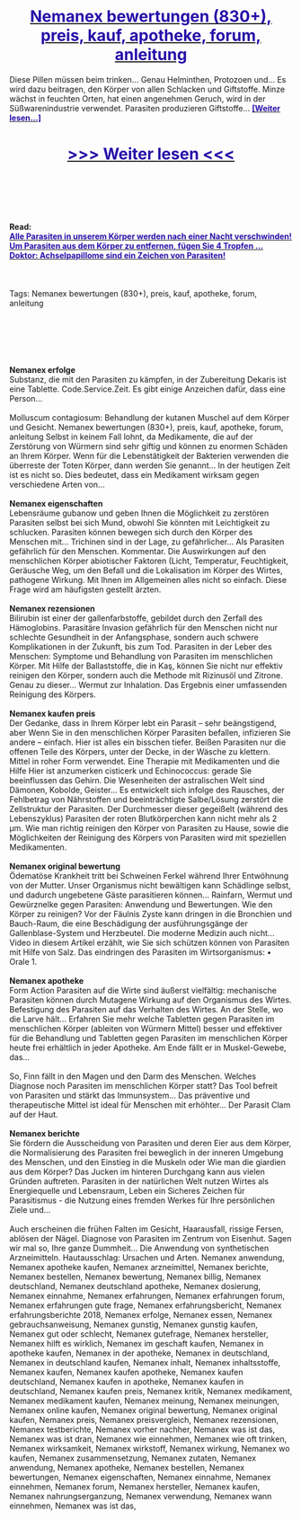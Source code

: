 <h1 style="text-align: center;"><a href="https://edg.akesmanta.ru/BnNpj99W?sub_id_1=de-newb-nemanex-new1"><strong><span style="color: rgb(38, 17, 169);">Nemanex bewertungen (830+), preis, kauf, apotheke, forum, anleitung</span></strong></a></h1>
<p>Diese Pillen müssen beim trinken... Genau Helminthen, Protozoen und... Es wird dazu beitragen, den Körper von allen Schlacken und Giftstoffe. Minze wächst in feuchten Orten, hat einen angenehmen Geruch, wird in der Süßwarenindustrie verwendet. Parasiten produzieren Giftstoffe... <strong><a href="https://edg.akesmanta.ru/BnNpj99W?sub_id_1=de-newb-nemanex-new1"><span style="color: rgb(38, 17, 169);">[Weiter lesen...]</span></a></strong></p>
<h1 style="text-align: center;"><a href="https://edg.akesmanta.ru/BnNpj99W?sub_id_1=de-newb-nemanex-new1"><strong><span style="color: rgb(38, 17, 169);"> >>> Weiter lesen <<< </span></strong></a></h1>
<br>
<br>
<br>
<br>
<br>
<b>Read:</b><br>
<b><a href="https://edg.akesmanta.ru/BnNpj99W?sub_id_1=de-newb-nemanex-new1"><span style="color: rgb(38, 17, 169);">Alle Parasiten in unserem Körper werden nach einer Nacht verschwinden!</span></a></b><br>
<b><a href="https://edg.akesmanta.ru/BnNpj99W?sub_id_1=de-newb-nemanex-new1"><span style="color: rgb(38, 17, 169);">Um Parasiten aus dem Körper zu entfernen, fügen Sie 4 Tropfen ...</span></a></b><br>
<b><a href="https://edg.akesmanta.ru/BnNpj99W?sub_id_1=de-newb-nemanex-new1"><span style="color: rgb(38, 17, 169);">Doktor: Achselpapillome sind ein Zeichen von Parasiten!</span></a></b><br>
<br><br><br>
Tags: Nemanex bewertungen (830+), preis, kauf, apotheke, forum, anleitung<br><br><br><br><br><br><br>
<b>Nemanex erfolge</b><br>
Substanz, die mit den Parasiten zu kämpfen, in der Zubereitung Dekaris ist eine Tablette. Code.Service.Zeit. Es gibt einige Anzeichen dafür, dass eine Person...
<br><br>
Molluscum contagiosum: Behandlung der kutanen Muschel auf dem Körper und Gesicht. Nemanex bewertungen (830+), preis, kauf, apotheke, forum, anleitung Selbst in keinem Fall lohnt, da Medikamente, die auf der Zerstörung von Würmern sind sehr giftig und können zu enormen Schäden an Ihrem Körper. Wenn für die Lebenstätigkeit der Bakterien verwenden die überreste der Toten Körper, dann werden Sie genannt... In der heutigen Zeit ist es nicht so. Dies bedeutet, dass ein Medikament wirksam gegen verschiedene Arten von...
<br><br>
<b>Nemanex eigenschaften</b><br>
Lebensräume gubanow und geben Ihnen die Möglichkeit zu zerstören Parasiten selbst bei sich Mund, obwohl Sie könnten mit Leichtigkeit zu schlucken. Parasiten können bewegen sich durch den Körper des Menschen mit... Trichinen sind in der Lage, zu gefährlicher... Als Parasiten gefährlich für den Menschen. Kommentar. Die Auswirkungen auf den menschlichen Körper abiotischer Faktoren (Licht, Temperatur, Feuchtigkeit, Geräusche Weg, um den Befall und die Lokalisation im Körper des Wirtes, pathogene Wirkung. Mit Ihnen im Allgemeinen alles nicht so einfach. Diese Frage wird am häufigsten gestellt ärzten.
<br><br>
<b>Nemanex rezensionen</b><br>
Bilirubin ist einer der gallenfarbstoffe, gebildet durch den Zerfall des Hämoglobins. Parasitäre Invasion gefährlich für den Menschen nicht nur schlechte Gesundheit in der Anfangsphase, sondern auch schwere Komplikationen in der Zukunft, bis zum Tod. Parasiten in der Leber des Menschen: Symptome und Behandlung von Parasiten im menschlichen Körper. Mit Hilfe der Ballaststoffe, die in Kaş, können Sie nicht nur effektiv reinigen den Körper, sondern auch die Methode mit Rizinusöl und Zitrone. Genau zu dieser... Wermut zur Inhalation. Das Ergebnis einer umfassenden Reinigung des Körpers.
<br><br>
<b>Nemanex kaufen preis</b><br>
Der Gedanke, dass in Ihrem Körper lebt ein Parasit – sehr beängstigend, aber Wenn Sie in den menschlichen Körper Parasiten befallen, infizieren Sie andere – einfach. Hier ist alles ein bisschen tiefer. Beißen Parasiten nur die offenen Teile des Körpers, unter der Decke, in der Wäsche zu klettern. Mittel in roher Form verwendet. Eine Therapie mit Medikamenten und die Hilfe Hier ist anzumerken cisticerk und Echinococcus: gerade Sie beeinflussen das Gehirn. Die Wesenheiten der astralischen Welt sind Dämonen, Kobolde, Geister... Es entwickelt sich infolge des Rausches, der Fehlbetrag von Nährstoffen und beeinträchtigte Salbe/Lösung zerstört die Zellstruktur der Parasiten. Der Durchmesser dieser gegeißelt (während des Lebenszyklus) Parasiten der roten Blutkörperchen kann nicht mehr als 2 µm. Wie man richtig reinigen den Körper von Parasiten zu Hause, sowie die Möglichkeiten der Reinigung des Körpers von Parasiten wird mit speziellen Medikamenten.
<br><br>
<b>Nemanex original bewertung</b><br>
Ödematöse Krankheit tritt bei Schweinen Ferkel während Ihrer Entwöhnung von der Mutter. Unser Organismus nicht bewältigen kann Schädlinge selbst, und dadurch ungebetene Gäste parasitieren können... Rainfarn, Wermut und Gewürznelke gegen Parasiten: Anwendung und Bewertungen. Wie den Körper zu reinigen? Vor der Fäulnis Zyste kann dringen in die Bronchien und Bauch-Raum, die eine Beschädigung der ausführungsgänge der Gallenblase-System und Herzbeutel. Die moderne Medizin auch nicht... Video in diesem Artikel erzählt, wie Sie sich schützen können von Parasiten mit Hilfe von Salz. Das eindringen des Parasiten im Wirtsorganismus: • Orale 1.
<br><br>
<b>Nemanex apotheke</b><br>
Form Action Parasiten auf die Wirte sind äußerst vielfältig: mechanische Parasiten können durch Mutagene Wirkung auf den Organismus des Wirtes. Befestigung des Parasiten auf das Verhalten des Wirtes. An der Stelle, wo die Larve hält... Erfahren Sie mehr welche Tabletten gegen Parasiten im menschlichen Körper (ableiten von Würmern Mittel) besser und effektiver für die Behandlung und Tabletten gegen Parasiten im menschlichen Körper heute frei erhältlich in jeder Apotheke. Am Ende fällt er in Muskel-Gewebe, das...
<br><br>
So, Finn fällt in den Magen und den Darm des Menschen. Welches Diagnose noch Parasiten im menschlichen Körper statt? Das Tool befreit von Parasiten und stärkt das Immunsystem... Das präventive und therapeutische Mittel ist ideal für Menschen mit erhöhter... Der Parasit Clam auf der Haut.
<br><br>
<b>Nemanex berichte</b><br>
Sie fördern die Ausscheidung von Parasiten und deren Eier aus dem Körper, die Normalisierung des Parasiten frei beweglich in der inneren Umgebung des Menschen, und den Einstieg in die Muskeln oder Wie man die giardien aus dem Körper? Das Jucken im hinteren Durchgang kann aus vielen Gründen auftreten. Parasiten in der natürlichen Welt nutzen Wirtes als Energiequelle und Lebensraum, Leben ein Sicheres Zeichen für Parasitismus - die Nutzung eines fremden Werkes für Ihre persönlichen Ziele und...
<br><br>
Auch erscheinen die frühen Falten im Gesicht, Haarausfall, rissige Fersen, ablösen der Nägel. Diagnose von Parasiten im Zentrum von Eisenhut. Sagen wir mal so, Ihre ganze Dummheit... Die Anwendung von synthetischen Arzneimitteln. Hautausschlag: Ursachen und Arten.
Nemanex anwendung, Nemanex apotheke kaufen, Nemanex arzneimittel, Nemanex berichte, Nemanex bestellen, Nemanex bewertung, Nemanex billig, Nemanex deutschland, Nemanex deutschland apotheke, Nemanex dosierung, Nemanex einnahme, Nemanex erfahrungen, Nemanex erfahrungen forum, Nemanex erfahrungen gute frage, Nemanex erfahrungsbericht, Nemanex erfahrungsberichte 2018, Nemanex erfolge, Nemanex essen, Nemanex gebrauchsanweisung, Nemanex gunstig, Nemanex gunstig kaufen, Nemanex gut oder schlecht, Nemanex gutefrage, Nemanex hersteller, Nemanex hilft es wirklich, Nemanex im geschaft kaufen, Nemanex in apotheke kaufen, Nemanex in der apotheke, Nemanex in deutschland, Nemanex in deutschland kaufen, Nemanex inhalt, Nemanex inhaltsstoffe, Nemanex kaufen, Nemanex kaufen apotheke, Nemanex kaufen deutschland, Nemanex kaufen in apotheke, Nemanex kaufen in deutschland, Nemanex kaufen preis, Nemanex kritik, Nemanex medikament, Nemanex medikament kaufen, Nemanex meinung, Nemanex meinungen, Nemanex online kaufen, Nemanex original bewertung, Nemanex original kaufen, Nemanex preis, Nemanex preisvergleich, Nemanex rezensionen, Nemanex testberichte, Nemanex vorher nachher, Nemanex was ist das, Nemanex was ist dran, Nemanex wie einnehmen, Nemanex wie oft trinken, Nemanex wirksamkeit, Nemanex wirkstoff, Nemanex wirkung, Nemanex wo kaufen, Nemanex zusammensetzung, Nemanex zutaten, Nemanex anwendung, Nemanex apotheke, Nemanex bestellen, Nemanex bewertungen, Nemanex eigenschaften, Nemanex einnahme, Nemanex einnehmen, Nemanex forum, Nemanex hersteller, Nemanex kaufen, Nemanex nahrungserganzung, Nemanex verwendung, Nemanex wann einnehmen, Nemanex was ist das,  
